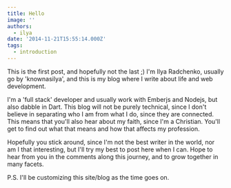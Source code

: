 ```yaml
---
title: Hello
image: ''
authors:
  - ilya
date: '2014-11-21T15:55:14.000Z'
tags:
  - introduction
---
```

This is the first post, and hopefully not the last ;) I'm Ilya Radchenko,
usually go by 'knownasilya', and this is my blog where I write about life and
web development.

I'm a 'full stack' developer and usually work with Emberjs and Nodejs, but also
dabble in Dart. This blog will not be purely technical, since I don't believe in
separating who I am from what I do, since they are connected. This means that
you'll also hear about my faith, since I'm a Christian. You'll get to find out
what that means and how that affects my profession.

Hopefully you stick around, since I'm not the best writer in the world, nor am I
that interesting, but I'll try my best to post here when I can. Hope to hear
from you in the comments along this journey, and to grow together in many
facets.

P.S. I'll be customizing this site/blog as the time goes on.